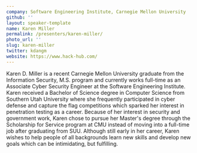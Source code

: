 ```yaml
---
company: Software Engineering Institute, Carnegie Mellon University
github: ''
layout: speaker-template
name: Karen Miller
permalink: /presenters/karen-miller/
photo_url: ''
slug: karen-miller
twitter: kdangm
website: https://www.hack-hub.com/
---
```


Karen D. Miller is a recent Carnegie Mellon University graduate from the Information Security, M.S. program and currently works full-time as an Associate Cyber Security Engineer at the Software Engineering Institute. Karen received a Bachelor of Science degree in Computer Science from Southern Utah University where she frequently participated in cyber defense and capture the flag competitions which sparked her interest in penetration testing as a career. Because of her interest in security and government work, Karen chose to pursue her Master's degree through the Scholarship for Service program at CMU instead of moving into a full-time job after graduating from SUU. Although still early in her career, Karen wishes to help people of all backgrounds learn new skills and develop new goals which can be intimidating, but fulfilling.
